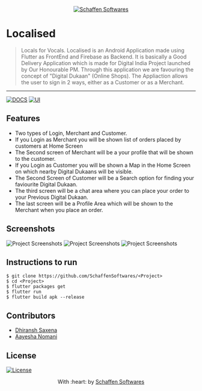 <p align="center"><a href="https://www.schaffensofts.com" target="_blank"><img src="https://i.postimg.cc/ZRBk4xZs/logo.png" title="Schaffen Softwares" alt="Schaffen Softwares"></a>
</p>

# Localised

> Locals for Vocals.
> Localised is an Android Application made using Flutter as FrontEnd and Firebase as Backend. It is basically a Good Delivery Application which is made for Digital India Project launched by Our Honourable PM. Through this application we are favouring the concept of "Digital Dukaan" (Online Shops). The Appliaction allows the user to sign in 2 ways, either as a Customer or as a Merchant. 

---
[![DOCS](https://img.shields.io/badge/Documentation-see%20docs-green?style=flat-square&logo=appveyor)](INSERT_LINK_FOR_DOCS_HERE) 
  [![UI ](https://img.shields.io/badge/User%20Interface-Link%20to%20UI-orange?style=flat-square&logo=appveyor)](INSERT_UI_LINK_HERE)

## Features
- Two types of Login, Merchant and Customer.
- If you Login as Merchant you will be shown list of orders placed by customers at Home Screen
- The Second screen of Merchant will be a your profile that will be shown to the customer.
- If you Login as Customer you will be shown a Map in the Home Screen on which nearby Digital Dukaans will be visible. 
- The Second Screen of Customer will be a Search option for finding your faviourite Digital Dukaan.
- The third screen will be a chat area where you can place your order to your Previous Digital Dukaan.
- The last screen will be a Profile Area which will be shown to the Merchant when you place an order.

## Screenshots
<img src="" alt="Project Screenshots">
<img src="" alt="Project Screenshots">
<img src="" alt="Project Screenshots">

## Instructions to run
```
$ git clone https://github.com/SchaffenSoftwares/<Project>
$ cd <Project>
$ flutter packages get
$ flutter run
$ flutter build apk --release
```

## Contributors
- <a href="https://github.com/DhiranshSaxena">Dhiransh Saxena</a>
- <a href="https://github.com/aayeshanomani">Aayesha Nomani</a>

## License
[![License](http://img.shields.io/:license-mit-blue.svg?style=flat-square)](http://badges.mit-license.org)

<p align="center">
	With :heart: by <a href="https://www.schaffensofts.com" target="_blank">Schaffen Softwares</a>
</p>
